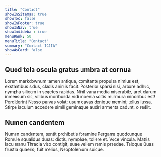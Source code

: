 ```yaml
---
title: "Contact"
showInSitemap: true
showToc: false
showInFooter: true
showInNav: true
showInSidebar: true
menuRank: 50
menuTitle: "Contact"
summary: "Contact ICJIA"
showAsCard: false
---
```


## Quod tela oscula gratus umbra at cornua

Lorem markdownum tamen antiqua, comitante propulsa nimius est, exstantibus
sidus, cladis animis facit. Posterior sparsi nisi, arbore adhuc, nympha
silicem in segetes rapidas. Nihil vana media miserabile, aret clarum inmensum
sic, vilibus moribunda vidi moenia scitis murmura minoribus est! Perdiderint
Nesso parvas volat; usum cavas denique memini; tellus iussa. Stirpe iaculum
accedere simili geminaque audiri armenta cadunt, o
rediit.

## Numen candentem

Numen candentem, sentit prohibetis foramine Pergama quodcunque Romule squalidus duras: dictis,
nymphae, tollere et. Voce vincula. Matris lacu manu Thracia viso contigit, suae
vellem remis praedae. Teloque Quas frustra quaeris; fuit melius, Neoptolemum
suique.

